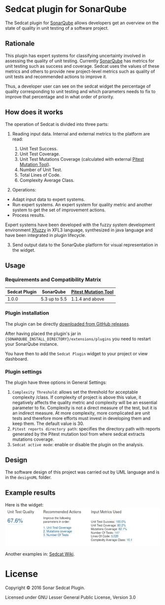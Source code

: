 # Sedcat plugin for SonarQube

The Sedcat plugin for [SonarQube](http://www.sonarqube.org/) allows developers get an overview on the state of quality in unit testing of a software project.


## Rationale

This plugin has expert systems for classifying uncertainty involved in assessing the quality of unit testing. Currently [SonarQube](http://www.sonarqube.org/) has metrics for unit testing such as success and coverage. Sedcat uses the values of these metrics and others to provide new project-level metrics such as quality of unit tests and recommended actions to improve it.

Thus, a developer user can see on the sedcat widget the percentage of quality corresponding to unit testing and which parameters needs to fix to improve that percentage and in what order of priority.

## How does it works

The operation of Sedcat is divided into three parts:

1. Reading input data. Internal and external metrics to the platform are read:
    1. Unit Test Success.
    2. Unit Test Coverage.
    3. Unit Test Mutations Coverage (calculated with external [Pitest Mutation Tool](https://github.com/hcoles/pitest)).
    4. Number of Unit Test.
    5. Total Lines of Code.
    6. Complexity Average Class.

2. Operations:
- Adapt input data to expert systems.
- Run expert systems. An expert system for quality metric and another system to get the set of improvement actions.
- Process results.

Expert systems have been developed with the fuzzy system development environment [Xfuzzy](http://www2.imse-cnm.csic.es/Xfuzzy/index.html) in XFL3 language, synthesized in java language and have been integrated in plugin lifecycle.

3. Send output data to the SonarQube platform for visual representation in the widget.

## Usage

### Requirements and Compatibility Matrix

| Sedcat Plugin     | SonarQube         | [Pitest Mutation Tool](https://github.com/hcoles/pitest) |
|-------------------|-------------------|-----------------------| 
| 1.0.0             | 5.3 up to 5.5     | 1.1.4 and above       |


### Plugin installation

The plugin can be directly [downloaded from GitHub releases](https://github.com/alansastre/sedcat-plugin/releases).

After having placed the plugin's jar in `{SONARQUBE_INSTALL_DIRECTORY}/extensions/plugins` you need to restart your SonarQube instance.

You have then to add the `Sedcat Plugin` widget to your project or view dashboard.


### Plugin settings

The plugin have three options in General Settings:

1. `Complexity Threshold`: allows set the threshold for acceptable complexity /class. If complexity of project is above this value, it negatively affects the quality metric and complexity will be an essential parameter to fix. Complexity is not a direct measure of the test, but it is an indirect measure. At more complexity, more complicated are unit tests and therefore more efforts must invest in developing them and keep them. The default value is 30.
2. `Pitest reports directory path`: specifies the directory path with reports generated by the Pitest mutation tool from where sedcat extracts mutations coverage.
3. `Sedcat active mode`: enable or disable the plugin on the analysis.

## Design 

The software design of this project was carried out by UML language and is in the `designUML` folder.

## Example results

Here is the widget:
![Sedcat Widget](sedcat-screenshot1.jpg)

Another examples in: [Sedcat Wiki](https://github.com/alansastre/sedcat-plugin/wiki/Example-Results).


# License

Copyright © 2016 Sonar Sedcat Plugin.

Licensed under GNU Lesser General Public License, Version 3.0
